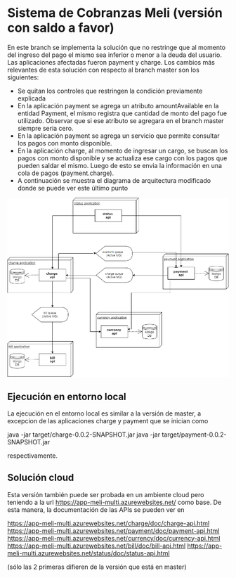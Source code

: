 # Sistema de Cobranzas Meli (versión con saldo a favor) 

En este branch se implementa la solución que no restringe que al momento del ingreso del pago el mismo sea inferior o menor a la deuda del usuario. Las aplicaciones afectadas fueron payment y charge.
Los cambios más relevantes de esta solución con respecto al branch master son los siguientes:
* Se quitan los controles que restringen la condición previamente explicada
* En la aplicación payment se agrega un atributo amountAvailable en la entidad Payment, el mismo registra que cantidad de monto del pago fue utilizado. Observar que si ese atributo se agregara en el branch master siempre seria cero.
* En la aplicación payment se agrega un servicio que permite consultar los pagos con monto disponible.
* En la aplicación charge, al momento de ingresar un cargo, se buscan los pagos con monto disponible y se actualiza ese cargo con los pagos que pueden saldar el mismo. Luego de esto se envia la información en una cola de pagos (payment.charge). 
* A continuación se muestra el diagrama de arquitectura modificado donde se puede ver este último punto

![alt text](https://github.com/diejavrom/ejerciciomeli/blob/v2/melisystem.png)

## Ejecución en entorno local

La ejecución en el entorno local es similar a la versión de master, a excepcion de las aplicaciones charge y payment que se inician como

java -jar target/charge-0.0.2-SNAPSHOT.jar
java -jar target/payment-0.0.2-SNAPSHOT.jar

respectivamente.

## Solución cloud

Esta versión también puede ser probada en un ambiente cloud pero teniendo a la url https://app-meli-multi.azurewebsites.net/ como base. De esta manera, la documentación de las APIs se pueden ver en 

https://app-meli-multi.azurewebsites.net/charge/doc/charge-api.html
https://app-meli-multi.azurewebsites.net/payment/doc/payment-api.html
https://app-meli-multi.azurewebsites.net/currency/doc/currency-api.html
https://app-meli-multi.azurewebsites.net/bill/doc/bill-api.html
https://app-meli-multi.azurewebsites.net/status/doc/status-api.html

(sólo las 2 primeras difieren de la versión que está en master)
